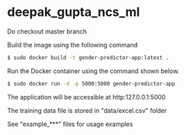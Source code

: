 # deepak_gupta_ncs_ml

Do checkout master branch

Build the image using the following command

```bash
$ sudo docker build -t gender-predictor-app:latest .
```

Run the Docker container using the command shown below.

```bash
$ sudo docker run -d -p 5000:5000 gender-predictor-app
```

The application will be accessible at http:127.0.0.1:5000

The training data file is stored in "data/excel.csv" folder

See "example_***" files for usage examples
